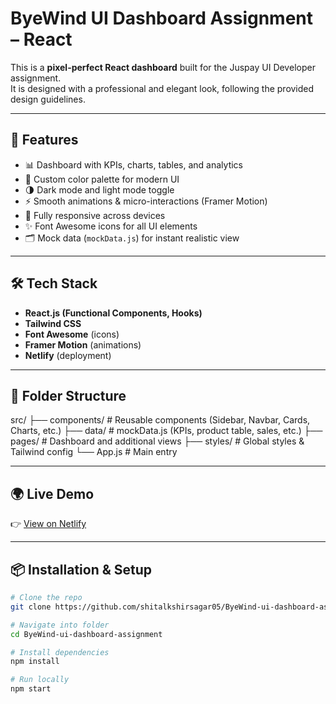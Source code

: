 # ByeWind UI Dashboard Assignment – React  

This is a **pixel-perfect React dashboard** built for the Juspay UI Developer assignment.  
It is designed with a professional and elegant look, following the provided design guidelines.  

---

## 🚀 Features
- 📊 Dashboard with KPIs, charts, tables, and analytics  
- 🎨 Custom color palette for modern UI  
- 🌗 Dark mode and light mode toggle  
- ⚡ Smooth animations & micro-interactions (Framer Motion)  
- 📱 Fully responsive across devices  
- ✨ Font Awesome icons for all UI elements  
- 🗂️ Mock data (`mockData.js`) for instant realistic view  

---

## 🛠️ Tech Stack
- **React.js (Functional Components, Hooks)**  
- **Tailwind CSS**  
- **Font Awesome** (icons)  
- **Framer Motion** (animations)  
- **Netlify** (deployment)  

---

## 📂 Folder Structure
src/
├── components/ # Reusable components (Sidebar, Navbar, Cards, Charts, etc.)
├── data/ # mockData.js (KPIs, product table, sales, etc.)
├── pages/ # Dashboard and additional views
├── styles/ # Global styles & Tailwind config
└── App.js # Main entry

---

## 🌍 Live Demo
👉 [View on Netlify](https://byewind-ui-dashboard-assignment.netlify.app/)  

---

## 📦 Installation & Setup
```bash
# Clone the repo
git clone https://github.com/shitalkshirsagar05/ByeWind-ui-dashboard-assignment.git

# Navigate into folder
cd ByeWind-ui-dashboard-assignment

# Install dependencies
npm install

# Run locally
npm start
